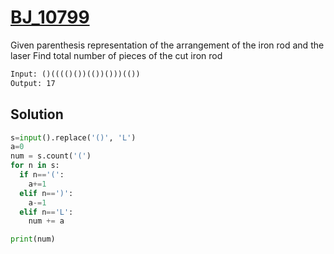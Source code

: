 # [BJ_10799](https://acmicpc.net/problem/10799)

Given parenthesis representation of the arrangement of the iron rod and the laser
Find total number of pieces of the cut iron rod

```txt
Input: ()(((()())(())()))(())
Output: 17
```

## Solution

```py
s=input().replace('()', 'L')
a=0
num = s.count('(')
for n in s:
  if n=='(':
    a+=1
  elif n==')':
    a-=1
  elif n=='L':
    num += a

print(num)
```
